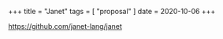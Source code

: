 +++
title = "Janet"
tags = [ "proposal" ]
date = 2020-10-06
+++

<https://github.com/janet-lang/janet>
